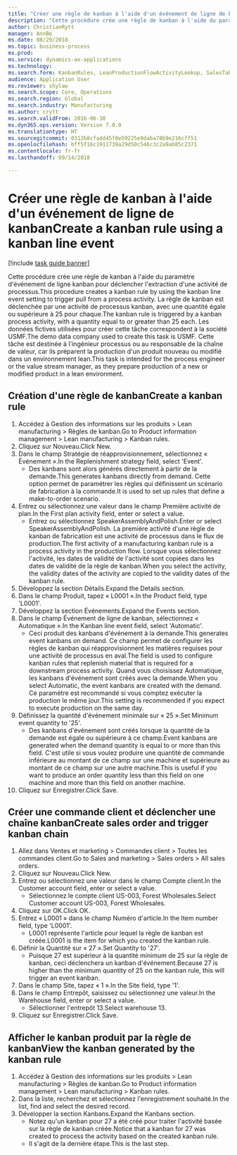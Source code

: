 ```yaml
--- 
title: "Créer une règle de kanban à l'aide d'un événement de ligne de kanban"
description: "Cette procédure crée une règle de kanban à l'aide du paramètre d'événement de ligne kanban pour déclencher l'extraction d'une activité de processus."
author: ChristianRytt
manager: AnnBe
ms.date: 08/29/2018
ms.topic: business-process
ms.prod: 
ms.service: dynamics-ax-applications
ms.technology: 
ms.search.form: KanbanRules, LeanProductionFlowActivityLookup, SalesTableListPage, SalesCreateOrder, SalesTable
audience: Application User
ms.reviewer: shylaw
ms.search.scope: Core, Operations
ms.search.region: Global
ms.search.industry: Manufacturing
ms.author: crytt
ms.search.validFrom: 2016-06-30
ms.dyn365.ops.version: Version 7.0.0
ms.translationtype: HT
ms.sourcegitcommit: 0312b8cfadd45f8e59225e9daba78b9e216cff51
ms.openlocfilehash: bff5f16c1911739a29d50c546c3c2a9ab85c2371
ms.contentlocale: fr-fr
ms.lasthandoff: 09/14/2018

---
```

# <a name="create-a-kanban-rule-using-a-kanban-line-event"></a><span data-ttu-id="49433-103">Créer une règle de kanban à l'aide d'un événement de ligne de kanban</span><span class="sxs-lookup"><span data-stu-id="49433-103">Create a kanban rule using a kanban line event</span></span>

[!include [task guide banner](../../includes/task-guide-banner.md)]

<span data-ttu-id="49433-104">Cette procédure crée une règle de kanban à l'aide du paramètre d'événement de ligne kanban pour déclencher l'extraction d'une activité de processus.</span><span class="sxs-lookup"><span data-stu-id="49433-104">This procedure creates a kanban rule by using the kanban line event setting to trigger pull from a process activity.</span></span> <span data-ttu-id="49433-105">La règle de kanban est déclenchée par une activité de processus kanban, avec une quantité égale ou supérieure à 25 pour chaque.</span><span class="sxs-lookup"><span data-stu-id="49433-105">The kanban rule is triggered by a kanban process activity, with a quantity equal to or greater than 25 each.</span></span> <span data-ttu-id="49433-106">Les données fictives utilisées pour créer cette tâche correspondent à la société USMF.</span><span class="sxs-lookup"><span data-stu-id="49433-106">The demo data company used to create this task is USMF.</span></span> <span data-ttu-id="49433-107">Cette tâche est destinée à l'ingénieur processus ou au responsable de la chaîne de valeur, car ils préparent la production d'un produit nouveau ou modifié dans un environnement lean.</span><span class="sxs-lookup"><span data-stu-id="49433-107">This task is intended for the process engineer or the value stream manager, as they prepare production of a new or modified product in a lean environment.</span></span>


## <a name="create-a-kanban-rule"></a><span data-ttu-id="49433-108">Création d'une règle de kanban</span><span class="sxs-lookup"><span data-stu-id="49433-108">Create a kanban rule</span></span>
1. <span data-ttu-id="49433-109">Accédez à Gestion des informations sur les produits > Lean manufacturing > Règles de kanban.</span><span class="sxs-lookup"><span data-stu-id="49433-109">Go to Product information management > Lean manufacturing > Kanban rules.</span></span>
2. <span data-ttu-id="49433-110">Cliquez sur Nouveau.</span><span class="sxs-lookup"><span data-stu-id="49433-110">Click New.</span></span>
3. <span data-ttu-id="49433-111">Dans le champ Stratégie de réapprovisionnement, sélectionnez « Événement ».</span><span class="sxs-lookup"><span data-stu-id="49433-111">In the Replenishment strategy field, select 'Event'.</span></span>
    * <span data-ttu-id="49433-112">Des kanbans sont alors générés directement à partir de la demande.</span><span class="sxs-lookup"><span data-stu-id="49433-112">This generates kanbans directly from demand.</span></span> <span data-ttu-id="49433-113">Cette option permet de paramétrer les règles qui définissent un scénario de fabrication à la commande.</span><span class="sxs-lookup"><span data-stu-id="49433-113">It is used to set up rules that define a make-to-order scenario.</span></span>  
4. <span data-ttu-id="49433-114">Entrez ou sélectionnez une valeur dans le champ Première activité de plan.</span><span class="sxs-lookup"><span data-stu-id="49433-114">In the First plan activity field, enter or select a value.</span></span>
    * <span data-ttu-id="49433-115">Entrez ou sélectionnez SpeakerAssemblyAndPolish.</span><span class="sxs-lookup"><span data-stu-id="49433-115">Enter or select SpeakerAssemblyAndPolish.</span></span> <span data-ttu-id="49433-116">La première activité d'une règle de kanban de fabrication est une activité de processus dans le flux de production.</span><span class="sxs-lookup"><span data-stu-id="49433-116">The first activity of a manufacturing kanban rule is a process activity in the production flow.</span></span> <span data-ttu-id="49433-117">Lorsque vous sélectionnez l'activité, les dates de validité de l'activité sont copiées dans les dates de validité de la règle de kanban.</span><span class="sxs-lookup"><span data-stu-id="49433-117">When you select the activity, the validity dates of the activity are copied to the validity dates of the kanban rule.</span></span>  
5. <span data-ttu-id="49433-118">Développez la section Détails.</span><span class="sxs-lookup"><span data-stu-id="49433-118">Expand the Details section.</span></span>
6. <span data-ttu-id="49433-119">Dans le champ Produit, tapez « L0001 ».</span><span class="sxs-lookup"><span data-stu-id="49433-119">In the Product field, type 'L0001'.</span></span>
7. <span data-ttu-id="49433-120">Développez la section Événements.</span><span class="sxs-lookup"><span data-stu-id="49433-120">Expand the Events section.</span></span>
8. <span data-ttu-id="49433-121">Dans le champ Événement de ligne de kanban, sélectionnez « Automatique ».</span><span class="sxs-lookup"><span data-stu-id="49433-121">In the Kanban line event field, select 'Automatic'.</span></span>
    * <span data-ttu-id="49433-122">Ceci produit des kanbans d'événement à la demande.</span><span class="sxs-lookup"><span data-stu-id="49433-122">This generates event kanbans on demand.</span></span>  <span data-ttu-id="49433-123">Ce champ permet de configurer les règles de kanban qui réapprovisionnent les matières requises pour une activité de processus en aval.</span><span class="sxs-lookup"><span data-stu-id="49433-123">The field is used to configure kanban rules that replenish material that is required for a downstream process activity.</span></span> <span data-ttu-id="49433-124">Quand vous choisissez Automatique, les kanbans d'événement sont créés avec la demande.</span><span class="sxs-lookup"><span data-stu-id="49433-124">When you select Automatic, the event kanbans are created with the demand.</span></span> <span data-ttu-id="49433-125">Ce paramètre est recommandé si vous comptez exécuter la production le même jour.</span><span class="sxs-lookup"><span data-stu-id="49433-125">This setting is recommended if you expect to execute production on the same day.</span></span>  
9. <span data-ttu-id="49433-126">Définissez la quantité d'événement minimale sur « 25 ».</span><span class="sxs-lookup"><span data-stu-id="49433-126">Set Minimum event quantity to '25'.</span></span>
    * <span data-ttu-id="49433-127">Des kanbans d'événement sont créés lorsque la quantité de la demande est égale ou supérieure à ce champ.</span><span class="sxs-lookup"><span data-stu-id="49433-127">Event kanbans are generated when the demand quantity is equal to or more than this field.</span></span> <span data-ttu-id="49433-128">C'est utile si vous voulez produire une quantité de commande inférieure au montant de ce champ sur une machine et supérieure au montant de ce champ sur une autre machine.</span><span class="sxs-lookup"><span data-stu-id="49433-128">This is useful if you want to produce an order quantity less than this field on one machine and more than this field on another machine.</span></span>  
10. <span data-ttu-id="49433-129">Cliquez sur Enregistrer.</span><span class="sxs-lookup"><span data-stu-id="49433-129">Click Save.</span></span>

## <a name="create-sales-order-and-trigger-kanban-chain"></a><span data-ttu-id="49433-130">Créer une commande client et déclencher une chaîne kanban</span><span class="sxs-lookup"><span data-stu-id="49433-130">Create sales order and trigger kanban chain</span></span>
1. <span data-ttu-id="49433-131">Allez dans Ventes et marketing > Commandes client > Toutes les commandes client.</span><span class="sxs-lookup"><span data-stu-id="49433-131">Go to Sales and marketing > Sales orders > All sales orders.</span></span>
2. <span data-ttu-id="49433-132">Cliquez sur Nouveau.</span><span class="sxs-lookup"><span data-stu-id="49433-132">Click New.</span></span>
3. <span data-ttu-id="49433-133">Entrez ou sélectionnez une valeur dans le champ Compte client.</span><span class="sxs-lookup"><span data-stu-id="49433-133">In the Customer account field, enter or select a value.</span></span>
    * <span data-ttu-id="49433-134">Sélectionnez le compte client US-003, Forest Wholesales.</span><span class="sxs-lookup"><span data-stu-id="49433-134">Select Customer account US-003, Forest Wholesales.</span></span>  
4. <span data-ttu-id="49433-135">Cliquez sur OK.</span><span class="sxs-lookup"><span data-stu-id="49433-135">Click OK.</span></span>
5. <span data-ttu-id="49433-136">Entrez « L0001 » dans le champ Numéro d'article.</span><span class="sxs-lookup"><span data-stu-id="49433-136">In the Item number field, type 'L0001'.</span></span>
    * <span data-ttu-id="49433-137">L0001 représente l'article pour lequel la règle de kanban est créée.</span><span class="sxs-lookup"><span data-stu-id="49433-137">L0001 is the item for which you created the kanban rule.</span></span>  
6. <span data-ttu-id="49433-138">Définir la Quantité sur « 27 ».</span><span class="sxs-lookup"><span data-stu-id="49433-138">Set Quantity to '27'.</span></span>
    * <span data-ttu-id="49433-139">Puisque 27 est supérieur à la quantité minimum de 25 sur la règle de kanban, ceci déclenchera un kanban d'événement.</span><span class="sxs-lookup"><span data-stu-id="49433-139">Because 27 is higher than the minimum quantity of 25 on the kanban rule, this will trigger an event kanban.</span></span>  
7. <span data-ttu-id="49433-140">Dans le champ Site, tapez « 1 ».</span><span class="sxs-lookup"><span data-stu-id="49433-140">In the Site field, type '1'.</span></span>
8. <span data-ttu-id="49433-141">Dans le champ Entrepôt, saisissez ou sélectionnez une valeur.</span><span class="sxs-lookup"><span data-stu-id="49433-141">In the Warehouse field, enter or select a value.</span></span>
    * <span data-ttu-id="49433-142">Sélectionner l'entrepôt 13.</span><span class="sxs-lookup"><span data-stu-id="49433-142">Select warehouse 13.</span></span>  
9. <span data-ttu-id="49433-143">Cliquez sur Enregistrer.</span><span class="sxs-lookup"><span data-stu-id="49433-143">Click Save.</span></span>

## <a name="view-the-kanban-generated-by-the-kanban-rule"></a><span data-ttu-id="49433-144">Afficher le kanban produit par la règle de kanban</span><span class="sxs-lookup"><span data-stu-id="49433-144">View the kanban generated by the kanban rule</span></span>
1. <span data-ttu-id="49433-145">Accédez à Gestion des informations sur les produits > Lean manufacturing > Règles de kanban.</span><span class="sxs-lookup"><span data-stu-id="49433-145">Go to Product information management > Lean manufacturing > Kanban rules.</span></span>
2. <span data-ttu-id="49433-146">Dans la liste, recherchez et sélectionnez l'enregistrement souhaité.</span><span class="sxs-lookup"><span data-stu-id="49433-146">In the list, find and select the desired record.</span></span>
3. <span data-ttu-id="49433-147">Développer la section Kanbans.</span><span class="sxs-lookup"><span data-stu-id="49433-147">Expand the Kanbans section.</span></span>
    * <span data-ttu-id="49433-148">Notez qu'un kanban pour 27 a été créé pour traiter l'activité basée sur la règle de kanban créée.</span><span class="sxs-lookup"><span data-stu-id="49433-148">Notice that a kanban for 27 was created to process the  activity based on the created kanban rule.</span></span>  
    * <span data-ttu-id="49433-149">Il s'agit de la dernière étape.</span><span class="sxs-lookup"><span data-stu-id="49433-149">This is the last step.</span></span>  


